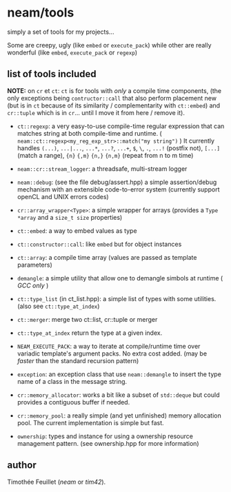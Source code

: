 
# neam/tools

simply a set of tools for my projects...

Some are creepy, ugly (like `embed` or `execute_pack`) while other are really wonderful (like `embed`, `execute_pack` or `regexp`)

## list of tools included

**NOTE:** on `cr` et `ct`: `ct` is for tools with _only_ a compile time components,
(the only exceptions being `contructor::call` that also perform placement new (but is in `ct` because of its similarity / complementarity with `ct::embed`)
and `cr::tuple` which is in `cr`... until I move it from here / remove it).

- `ct::regexp`: a very easy-to-use compile-time regular expression that can matches string at both compile-time and runtime. ( `neam::ct::regexp<my_reg_exp_str>::match("my string")` )
  It currently handles `(...)`, `...|...`, `...*`, `...?`, `...+`, `$`, `\`, `.`, `...!` (postfix not), `[...]` (match a range), `{n}` `{,m}` `{n,}` `{n,m}` (repeat from n to m time)
- `neam::cr::stream_logger`: a threadsafe, multi-stream logger
- `neam::debug`: (see the file debug/assert.hpp) a simple assertion/debug mechanism with an extensible code-to-error system (currently support openCL and UNIX errors codes)

- `cr::array_wrapper<Type>`: a simple wrapper for arrays (provides a `Type *array` and a `size_t size` properties)
- `ct::embed`: a way to embed values as type
- `ct::constructor::call`: like `embed` but for object instances
- `ct::array`: a compile time array (values are passed as template parameters)
- `demangle`: a simple utility that allow one to demangle simbols at runtime ( _GCC only_ )
- `ct::type_list` (in ct_list.hpp): a simple list of types with some utilities. (also see `ct::type_at_index`)
- `ct::merger`: merge two ct::list, cr::tuple or merger
- `ct::type_at_index` return the type at a given index.
- `NEAM_EXECUTE_PACK`: a way to iterate at compile/runtime time over variadic template's argument packs. No extra cost added. (may be _faster_ than the standard recursion pattern)
- `exception`: an exception class that use `neam::demangle` to insert the type name of a class in the message string.
- `cr::memory_allocator`: works a bit like a subset of `std::deque` but could provides a contiguous buffer if needed.
- `cr::memory_pool`: a really simple (and yet unfinished) memory allocation pool. The current implementation is simple but fast.
- `ownership`: types and instance for using a ownership resource management pattern. (see ownership.hpp for more information)


## author
Timothée Feuillet (_neam_ or _tim42_).

